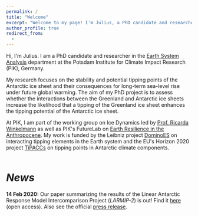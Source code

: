 ```yaml
---
permalink: /
title: "Welcome"
excerpt: "Welcome to my page! I'm Julius, a PhD candidate and researcher in the <i>Earth System Analysis</i> department at the <i>Potsdam Institute for Climate Impact Research</i> (PIK) in Potsdam, Germany. I focus on tipping points and Antarctic ice sheet stability."
author_profile: true
redirect_from:
  - 
---
```


Hi, I'm Julius. I am a PhD candidate and researcher in the [Earth System Analysis](https://www.pik-potsdam.de/research/earth-system-analysis "https://www.pik-potsdam.de/research/earth-system-analysis") department at the Potsdam Institute for Climate Impact Research (PIK), Germany.

My research focuses on the stability and potential tipping points of the Antarctic ice sheet and their consequences for long-term sea-level rise under future global warming. The aim of my PhD project is to assess whether the interactions between the Greenland and Antarctic ice sheets increase the likelihood that a tipping of the Greenland ice sheet enhances the tipping potential of the Antarctic ice sheet.

At PIK, I am part of the working group on Ice Dynamics led by [Prof. Ricarda Winkelmann](https://ricarda.science "https://ricarda.science") as well as PIK's FutureLab on [Earth Resilience in the Anthropocene](https://www.pik-potsdam.de/earthresilience "https://www.pik-potsdam.de/earthresilience"). My work is funded by the Leibniz project [DominoES](https://www.pik-potsdam.de/dominoes "https://www.pik-potsdam.de/dominoes") on interacting tipping elements in the Earth system and the EU's Horizon 2020 project [TiPACCs](https://www.tipaccs.eu "https://www.tipaccs.eu") on tipping points in Antarctic climate components.
<br />&nbsp;<br />

# *News*

**14 Feb 2020:** Our paper summarizing the results of the Linear Antarctic Response Model Intercomparison Project (*LARMIP-2*) is out! Find it [here](https://www.earth-syst-dynam.net/11/35/2020/ "https://www.earth-syst-dynam.net/11/35/2020/") (open access). Also see the official [press release](https://www.pik-potsdam.de/news/press-releases/the-antarctica-factor-model-uncertainties-reveal-upcoming-sea-level-risk "https://www.pik-potsdam.de/news/press-releases/the-antarctica-factor-model-uncertainties-reveal-upcoming-sea-level-risk").